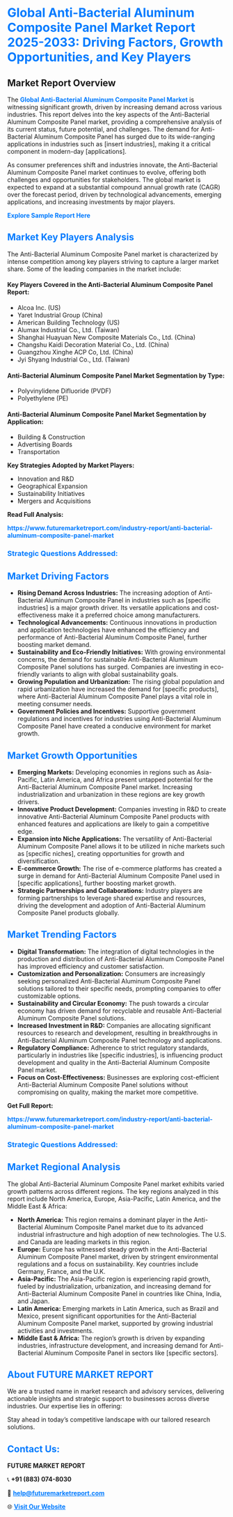 <h1 style="color: #007BFF;">Global Anti-Bacterial Aluminum Composite Panel Market Report 2025-2033: Driving Factors, Growth Opportunities, and Key Players</h1>

<section id="overview">
<h2>Market Report Overview</h2>
<p>The <a href="https://www.futuremarketreport.com/industry-report/anti-bacterial-aluminum-composite-panel-market" style="color: #007BFF; text-decoration: none;"><strong>Global Anti-Bacterial Aluminum Composite Panel Market</strong></a> is witnessing significant growth, driven by increasing demand across various industries. This report delves into the key aspects of the Anti-Bacterial Aluminum Composite Panel market, providing a comprehensive analysis of its current status, future potential, and challenges. The demand for Anti-Bacterial Aluminum Composite Panel has surged due to its wide-ranging applications in industries such as [insert industries], making it a critical component in modern-day [applications].</p>
<p>As consumer preferences shift and industries innovate, the Anti-Bacterial Aluminum Composite Panel market continues to evolve, offering both challenges and opportunities for stakeholders. The global market is expected to expand at a substantial compound annual growth rate (CAGR) over the forecast period, driven by technological advancements, emerging applications, and increasing investments by major players.</p>
</section>

<section id="overview">
<p><a href="https://www.futuremarketreport.com/request-sample/reportId=54483" style="color: #007BFF; text-decoration: none;"><strong>Explore Sample Report Here</strong></a></p>
</section>

<section id="key-players">
<h2 style="color: #007BFF;">Market Key Players Analysis</h2>
<p>The Anti-Bacterial Aluminum Composite Panel market is characterized by intense competition among key players striving to capture a larger market share. Some of the leading companies in the market include:</p>
<h4>Key Players Covered in the Anti-Bacterial Aluminum Composite Panel Report:</h4>
<ul><li>Alcoa Inc. (US)</li><li>Yaret Industrial Group (China)</li><li>American Building Technology (US)</li><li>Alumax Industrial Co., Ltd. (Taiwan)</li><li>Shanghai Huayuan New Composite Materials Co., Ltd. (China)</li><li>Changshu Kaidi Decoration Material Co., Ltd. (China)</li><li>Guangzhou Xinghe ACP Co, Ltd. (China)</li><li>Jyi Shyang Industrial Co., Ltd. (Taiwan)</li></ul>
<h4>Anti-Bacterial Aluminum Composite Panel Market Segmentation by Type:</h4>
<ul><li>Polyvinylidene Difluoride (PVDF)</li><li>Polyethylene (PE)</li></ul>

<h4>Anti-Bacterial Aluminum Composite Panel Market Segmentation by Application:</h4>
<ul><li>Building &amp; Construction</li><li>Advertising Boards</li><li>Transportation</li></ul>
<p><strong>Key Strategies Adopted by Market Players:</strong></p>
<ul>
<li>Innovation and R&D</li>
<li>Geographical Expansion</li>
<li>Sustainability Initiatives</li>
<li>Mergers and Acquisitions</li>
</ul>
</section>

<section>
<p><strong>Read Full Analysis: </strong></p><a href="https://www.futuremarketreport.com/industry-report/anti-bacterial-aluminum-composite-panel-market" style="color: #007BFF; text-decoration: none;"><strong>https://www.futuremarketreport.com/industry-report/anti-bacterial-aluminum-composite-panel-market</strong></a>
<h3 style="color: #007BFF;">Strategic Questions Addressed:</h3>
</section>

<section id="driving-factors">
<h2 style="color: #007BFF;">Market Driving Factors</h2>
<ul>
<li><strong>Rising Demand Across Industries:</strong> The increasing adoption of Anti-Bacterial Aluminum Composite Panel in industries such as [specific industries] is a major growth driver. Its versatile applications and cost-effectiveness make it a preferred choice among manufacturers.</li>
<li><strong>Technological Advancements:</strong> Continuous innovations in production and application technologies have enhanced the efficiency and performance of Anti-Bacterial Aluminum Composite Panel, further boosting market demand.</li>
<li><strong>Sustainability and Eco-Friendly Initiatives:</strong> With growing environmental concerns, the demand for sustainable Anti-Bacterial Aluminum Composite Panel solutions has surged. Companies are investing in eco-friendly variants to align with global sustainability goals.</li>
<li><strong>Growing Population and Urbanization:</strong> The rising global population and rapid urbanization have increased the demand for [specific products], where Anti-Bacterial Aluminum Composite Panel plays a vital role in meeting consumer needs.</li>
<li><strong>Government Policies and Incentives:</strong> Supportive government regulations and incentives for industries using Anti-Bacterial Aluminum Composite Panel have created a conducive environment for market growth.</li>
</ul>
</section>

<section id="growth-opportunities">
<h2 style="color: #007BFF;">Market Growth Opportunities</h2>
<ul>
<li><strong>Emerging Markets:</strong> Developing economies in regions such as Asia-Pacific, Latin America, and Africa present untapped potential for the Anti-Bacterial Aluminum Composite Panel market. Increasing industrialization and urbanization in these regions are key growth drivers.</li>
<li><strong>Innovative Product Development:</strong> Companies investing in R&D to create innovative Anti-Bacterial Aluminum Composite Panel products with enhanced features and applications are likely to gain a competitive edge.</li>
<li><strong>Expansion into Niche Applications:</strong> The versatility of Anti-Bacterial Aluminum Composite Panel allows it to be utilized in niche markets such as [specific niches], creating opportunities for growth and diversification.</li>
<li><strong>E-commerce Growth:</strong> The rise of e-commerce platforms has created a surge in demand for Anti-Bacterial Aluminum Composite Panel used in [specific applications], further boosting market growth.</li>
<li><strong>Strategic Partnerships and Collaborations:</strong> Industry players are forming partnerships to leverage shared expertise and resources, driving the development and adoption of Anti-Bacterial Aluminum Composite Panel products globally.</li>
</ul>
</section>

<section id="trending-factors">
<h2 style="color: #007BFF;">Market Trending Factors</h2>
<ul>
<li><strong>Digital Transformation:</strong> The integration of digital technologies in the production and distribution of Anti-Bacterial Aluminum Composite Panel has improved efficiency and customer satisfaction.</li>
<li><strong>Customization and Personalization:</strong> Consumers are increasingly seeking personalized Anti-Bacterial Aluminum Composite Panel solutions tailored to their specific needs, prompting companies to offer customizable options.</li>
<li><strong>Sustainability and Circular Economy:</strong> The push towards a circular economy has driven demand for recyclable and reusable Anti-Bacterial Aluminum Composite Panel solutions.</li>
<li><strong>Increased Investment in R&D:</strong> Companies are allocating significant resources to research and development, resulting in breakthroughs in Anti-Bacterial Aluminum Composite Panel technology and applications.</li>
<li><strong>Regulatory Compliance:</strong> Adherence to strict regulatory standards, particularly in industries like [specific industries], is influencing product development and quality in the Anti-Bacterial Aluminum Composite Panel market.</li>
<li><strong>Focus on Cost-Effectiveness:</strong> Businesses are exploring cost-efficient Anti-Bacterial Aluminum Composite Panel solutions without compromising on quality, making the market more competitive.</li>
</ul>
</section>

<section>
<p><strong>Get Full Report: </strong></p><a href="https://www.futuremarketreport.com/industry-report/anti-bacterial-aluminum-composite-panel-market" style="color: #007BFF; text-decoration: none;"><strong>https://www.futuremarketreport.com/industry-report/anti-bacterial-aluminum-composite-panel-market</strong></a>
<h3 style="color: #007BFF;">Strategic Questions Addressed:</h3>
</section>


<section id="regional-analysis">
<h2 style="color: #007BFF;">Market Regional Analysis</h2>
<p>The global Anti-Bacterial Aluminum Composite Panel market exhibits varied growth patterns across different regions. The key regions analyzed in this report include North America, Europe, Asia-Pacific, Latin America, and the Middle East & Africa:</p>
<ul>
<li><strong>North America:</strong> This region remains a dominant player in the Anti-Bacterial Aluminum Composite Panel market due to its advanced industrial infrastructure and high adoption of new technologies. The U.S. and Canada are leading markets in this region.</li>
<li><strong>Europe:</strong> Europe has witnessed steady growth in the Anti-Bacterial Aluminum Composite Panel market, driven by stringent environmental regulations and a focus on sustainability. Key countries include Germany, France, and the U.K.</li>
<li><strong>Asia-Pacific:</strong> The Asia-Pacific region is experiencing rapid growth, fueled by industrialization, urbanization, and increasing demand for Anti-Bacterial Aluminum Composite Panel in countries like China, India, and Japan.</li>
<li><strong>Latin America:</strong> Emerging markets in Latin America, such as Brazil and Mexico, present significant opportunities for the Anti-Bacterial Aluminum Composite Panel market, supported by growing industrial activities and investments.</li>
<li><strong>Middle East & Africa:</strong> The region’s growth is driven by expanding industries, infrastructure development, and increasing demand for Anti-Bacterial Aluminum Composite Panel in sectors like [specific sectors].</li>
</ul>
</section>

<footer>
<h2 style="color: #007BFF;">About FUTURE MARKET REPORT</h2>
<p>We are a trusted name in market research and advisory services, delivering actionable insights and strategic support to businesses across diverse industries. Our expertise lies in offering:</p>

<p>Stay ahead in today’s competitive landscape with our tailored research solutions.</p>

<h2 style="color: #007BFF;">Contact Us:</h2>
<p><strong>FUTURE MARKET REPORT</strong></p>
<p>📞 <strong>+91 (883) 074-8030</strong></p>
<p>📧 <strong><a href="mailto:help@futuremarketreport.com" style="color: #007BFF;">help@futuremarketreport.com</a></strong></p>
<p>🌐 <strong><a href="https://www.futuremarketreport.com/" style="color: #007BFF;">Visit Our Website</a></strong></p>
</footer>